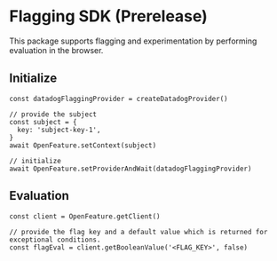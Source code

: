 # Flagging SDK (Prerelease)

This package supports flagging and experimentation by performing evaluation in the browser.

## Initialize

```
const datadogFlaggingProvider = createDatadogProvider()

// provide the subject
const subject = {
  key: 'subject-key-1',
}
await OpenFeature.setContext(subject)

// initialize
await OpenFeature.setProviderAndWait(datadogFlaggingProvider)
```

## Evaluation

```
const client = OpenFeature.getClient()

// provide the flag key and a default value which is returned for exceptional conditions.
const flagEval = client.getBooleanValue('<FLAG_KEY>', false)
```
